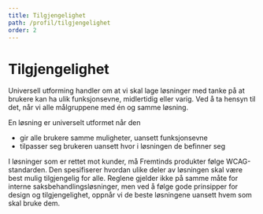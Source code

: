 ```yaml
---
title: Tilgjengelighet
path: /profil/tilgjengelighet
order: 2
---
```


# Tilgjengelighet

Universell utforming handler om at vi skal lage løsninger med tanke på at brukere kan ha ulik funksjonsevne, midlertidig eller varig. Ved å ta hensyn til det, når vi alle målgruppene med én og samme løsning.

En løsning er universelt utformet når den
- gir alle brukere samme muligheter, uansett funksjonsevne
- tilpasser seg brukeren uansett hvor i løsningen de befinner seg

I løsninger som er rettet mot kunder, må Fremtinds produkter følge WCAG-standarden. Den spesifiserer hvordan ulike deler av løsningen skal være best mulig tilgjengelig for alle. Reglene gjelder ikke på samme måte for interne saksbehandlingsløsninger, men ved å følge gode prinsipper for design og tilgjengelighet, oppnår vi de beste løsningene uansett hvem som skal bruke dem.
